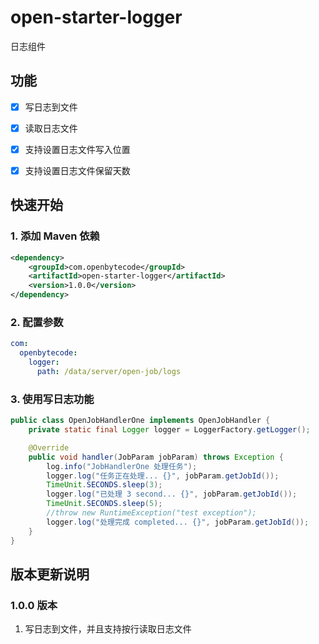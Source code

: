 # open-starter-logger

日志组件

## 功能

-[x] 写日志到文件

-[x] 读取日志文件

-[x] 支持设置日志文件写入位置

-[x] 支持设置日志文件保留天数

## 快速开始

### 1. 添加 Maven 依赖

```xml
<dependency>
    <groupId>com.openbytecode</groupId>
    <artifactId>open-starter-logger</artifactId>
    <version>1.0.0</version>
</dependency>
```

### 2. 配置参数

```yaml
com:
  openbytecode:
    logger:
      path: /data/server/open-job/logs
```

### 3. 使用写日志功能

```java
public class OpenJobHandlerOne implements OpenJobHandler {
    private static final Logger logger = LoggerFactory.getLogger();

    @Override
    public void handler(JobParam jobParam) throws Exception {
        log.info("JobHandlerOne 处理任务");
        logger.log("任务正在处理... {}", jobParam.getJobId());
        TimeUnit.SECONDS.sleep(3);
        logger.log("已处理 3 second... {}", jobParam.getJobId());
        TimeUnit.SECONDS.sleep(5);
        //throw new RuntimeException("test exception");
        logger.log("处理完成 completed... {}", jobParam.getJobId());
    }
}
```

## 版本更新说明

### 1.0.0 版本

1. 写日志到文件，并且支持按行读取日志文件

